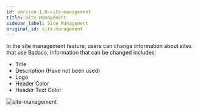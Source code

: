 ```yaml
---
id: version-1.0-site-management
title: Site Management
sidebar_label: Site Management
original_id: site-management
---
```


In the site management feature, users can change information about sites that use Badaso. Information that can be changed includes:

* Title
* Description (Have not been used)
* Logo
* Header Color
* Header Text Color

![site-management](assets/site-management.png)